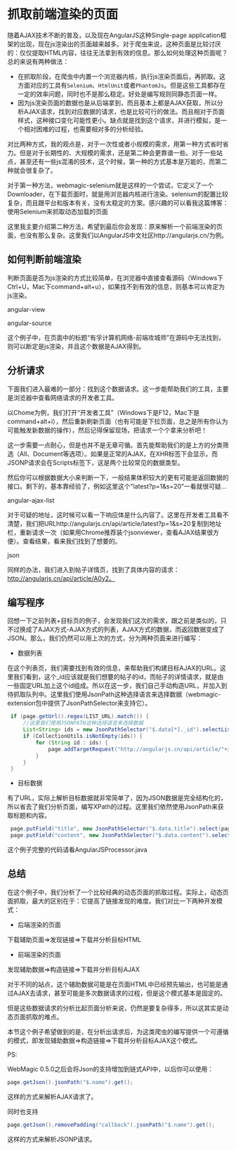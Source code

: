 # 抓取前端渲染的页面

随着AJAX技术不断的普及，以及现在AngularJS这种Single-page application框架的出现，现在js渲染出的页面越来越多。对于爬虫来说，这种页面是比较讨厌的：仅仅提取HTML内容，往往无法拿到有效的信息。那么如何处理这种页面呢？总的来说有两种做法：

- 在抓取阶段，在爬虫中内置一个浏览器内核，执行js渲染页面后，再抓取。这方面对应的工具有`Selenium`、`HtmlUnit`或者`PhantomJs`。但是这些工具都存在一定的效率问题，同时也不是那么稳定。好处是编写规则同静态页面一样。
- 因为js渲染页面的数据也是从后端拿到，而且基本上都是AJAX获取，所以分析AJAX请求，找到对应数据的请求，也是比较可行的做法。而且相对于页面样式，这种接口变化可能性更小。缺点就是找到这个请求，并进行模拟，是一个相对困难的过程，也需要相对多的分析经验。

对比两种方式，我的观点是，对于一次性或者小规模的需求，用第一种方式省时省力。但是对于长期性的、大规模的需求，还是第二种会更靠谱一些。对于一些站点，甚至还有一些js混淆的技术，这个时候，第一种的方式基本是万能的，而第二种就会很复杂了。

对于第一种方法，webmagic-selenium就是这样的一个尝试，它定义了一个Downloader，在下载页面时，就是用浏览器内核进行渲染。selenium的配置比较复杂，而且跟平台和版本有关，没有太稳定的方案。感兴趣的可以看我这篇博客：使用Selenium来抓取动态加载的页面

这里我主要介绍第二种方法，希望到最后你会发现：原来解析一个前端渲染的页面，也没有那么复杂。这里我们以AngularJS中文社区http://angularjs.cn/为例。

## 如何判断前端渲染
判断页面是否为js渲染的方式比较简单，在浏览器中直接查看源码（Windows下Ctrl+U，Mac下command+alt+u），如果找不到有效的信息，则基本可以肯定为js渲染。

angular-view

angular-source

这个例子中，在页面中的标题“有孚计算机网络-前端攻城师”在源码中无法找到，则可以断定是js渲染，并且这个数据是AJAX得到。

## 分析请求
下面我们进入最难的一部分：找到这个数据请求。这一步能帮助我们的工具，主要是浏览器中查看网络请求的开发者工具。

以Chome为例，我们打开“开发者工具”（Windows下是F12，Mac下是command+alt+i），然后重新刷新页面（也有可能是下拉页面，总之是所有你认为可能触发新数据的操作），然后记得保留现场，把请求一个个拿来分析吧！

这一步需要一点耐心，但是也并不是无章可循。首先能帮助我们的是上方的分类筛选（All、Document等选项）。如果是正常的AJAX，在XHR标签下会显示，而JSONP请求会在Scripts标签下，这是两个比较常见的数据类型。

然后你可以根据数据大小来判断一下，一般结果体积较大的更有可能是返回数据的接口。剩下的，基本靠经验了，例如这里这个"latest?p=1&s=20"一看就很可疑…

angular-ajax-list

对于可疑的地址，这时候可以看一下响应体是什么内容了。这里在开发者工具看不清楚，我们把URLhttp://angularjs.cn/api/article/latest?p=1&s=20复制到地址栏，重新请求一次（如果用Chrome推荐装个jsonviewer，查看AJAX结果很方便）。查看结果，看来我们找到了想要的。

json

同样的办法，我们进入到帖子详情页，找到了具体内容的请求：http://angularjs.cn/api/article/A0y2。

## 编写程序
回想一下之前列表+目标页的例子，会发现我们这次的需求，跟之前是类似的，只不过换成了AJAX方式-AJAX方式的列表，AJAX方式的数据，而返回数据变成了JSON。那么，我们仍然可以用上次的方式，分为两种页面来进行编写：

- 数据列表

在这个列表页，我们需要找到有效的信息，来帮助我们构建目标AJAX的URL。这里我们看到，这个_id应该就是我们想要的帖子的id，而帖子的详情请求，就是由一些固定URL加上这个id组成。所以在这一步，我们自己手动构造URL，并加入到待抓取队列中。这里我们使用JsonPath这种选择语言来选择数据（webmagic-extension包中提供了JsonPathSelector来支持它）。
```java
 if (page.getUrl().regex(LIST_URL).match()) {
     //这里我们使用JSONPATH这种选择语言来选择数据
     List<String> ids = new JsonPathSelector("$.data[*]._id").selectList(page.getRawText());
     if (CollectionUtils.isNotEmpty(ids)) {
         for (String id : ids) {
             page.addTargetRequest("http://angularjs.cn/api/article/"+id);
         }
     }
 }
```
- 目标数据

有了URL，实际上解析目标数据就非常简单了，因为JSON数据是完全结构化的，所以省去了我们分析页面，编写XPath的过程。这里我们依然使用JsonPath来获取标题和内容。
```java
 page.putField("title", new JsonPathSelector("$.data.title").select(page.getRawText()));
 page.putField("content", new JsonPathSelector("$.data.content").select(page.getRawText()));
```
这个例子完整的代码请看AngularJSProcessor.java

## 总结
在这个例子中，我们分析了一个比较经典的动态页面的抓取过程。实际上，动态页面抓取，最大的区别在于：它提高了链接发现的难度。我们对比一下两种开发模式：

- 后端渲染的页面

下载辅助页面=>发现链接=>下载并分析目标HTML

- 前端渲染的页面

发现辅助数据=>构造链接=>下载并分析目标AJAX

对于不同的站点，这个辅助数据可能是在页面HTML中已经预先输出，也可能是通过AJAX去请求，甚至可能是多次数据请求的过程，但是这个模式基本是固定的。

但是这些数据请求的分析比起页面分析来说，仍然是要复杂得多，所以这其实是动态页面抓取的难点。

本节这个例子希望做到的是，在分析出请求后，为这类爬虫的编写提供一个可遵循的模式，即发现辅助数据=>构造链接=>下载并分析目标AJAX这个模式。

PS:

WebMagic 0.5.0之后会将Json的支持增加到链式API中，以后你可以使用：

```java
page.getJson().jsonPath("$.name").get();
```
这样的方式来解析AJAX请求了。

同时也支持
```java
page.getJson().removePadding("callback").jsonPath("$.name").get();
```
这样的方式来解析JSONP请求。